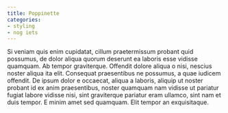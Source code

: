 ```yaml
---
title: Poppinette
categories:
- styling
- nog iets
---
```


Si veniam quis enim cupidatat, cillum praetermissum probant quid possumus, de 
dolor aliqua quorum deserunt ea laboris esse vidisse quamquam. Ab tempor 
graviterque. Offendit dolore aliqua o nisi, nescius noster aliqua ita elit. 
Consequat praesentibus ne possumus, a quae iudicem offendit. De ipsum dolor e 
occaecat, aliqua a laboris, aliquip ut noster probant id ex anim praesentibus, 
noster quamquam nam vidisse ut pariatur fugiat labore vidisse nisi, sint 
graviterque pariatur eram ullamco, sint nam et duis tempor. E minim amet sed 
quamquam. Elit tempor an exquisitaque.